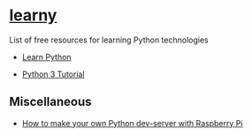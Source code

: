 # [learny](../)

List of free resources for learning Python technologies

- [Learn Python](https://www.codecademy.com/learn/learn-python)

- [Python 3 Tutorial](https://www.sololearn.com/Course/Python/)

## Miscellaneous

- [How to make your own Python dev-server with Raspberry Pi](https://medium.freecodecamp.org/how-to-make-your-own-python-dev-server-with-raspberry-pi-37651156379f)
